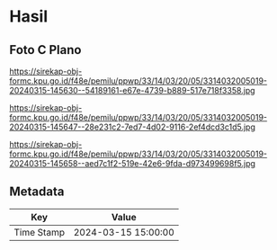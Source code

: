 # Hasil

## Foto C Plano

https://sirekap-obj-formc.kpu.go.id/f48e/pemilu/ppwp/33/14/03/20/05/3314032005019-20240315-145630--54189161-e67e-4739-b889-517e718f3358.jpg

https://sirekap-obj-formc.kpu.go.id/f48e/pemilu/ppwp/33/14/03/20/05/3314032005019-20240315-145647--28e231c2-7ed7-4d02-9116-2ef4dcd3c1d5.jpg

https://sirekap-obj-formc.kpu.go.id/f48e/pemilu/ppwp/33/14/03/20/05/3314032005019-20240315-145658--aed7c1f2-519e-42e6-9fda-d973499698f5.jpg


## Metadata

| Key        | Value               |
| ---------- | ------------------- |
| Time Stamp | 2024-03-15 15:00:00 |



